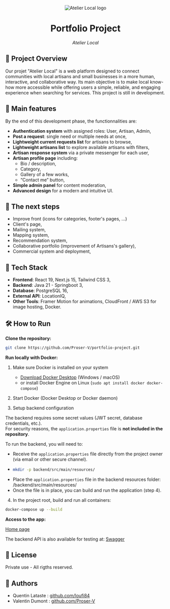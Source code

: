 <p align="center">
    <img src="https://atelierlocal-bucket1.s3.eu-west-3.amazonaws.com/logos/atelier-local-logo5_white.png" alt="Atelier Local logo">
</p>
<center>
<h1>Portfolio Project</h1>
<em>Atelier Local</em>
</center>

## 📖 Project Overview

Our projet "Atelier Local" is a web platform designed to connect communities with local artisans and small businesses in a more human, interactive, and collaborative way.
Its main objective is to make local know-how more accessible while offering users a simple, reliable, and engaging experience when searching for services.
This project is still in development.

## 🚀 Main features

By the end of this development phase, the functionnalities are:

- **Authentication system** with assigned roles: User, Artisan, Admin,
- **Post a request**: single need or multiple needs at once,
- **Lightweight current requests list** for artisans to browse,
- **Lightweight artisans list** to explore available artisans with filters,
- **Artisan response system** via a private messenger for each user,
- **Artisan profile page** including:
  - Bio / description,
  - Category,
  - Gallery of a few works,
  - “Contact me” button,
- **Simple admin panel** for content moderation,
- **Advanced design** for a modern and intuitive UI.

## 🧩 The next steps

+ Improve front (icons for categories, footer's pages, ...)
+ Client's page,
+ Mailing system,
+ Mapping system,
+ Recommendation system,
+ Collaborative portfolio (improvement of Artisans's gallery),
+ Commercial system and deployment,

## 🔧 Tech Stack

- **Frontend**: React 19, Next.js 15, Tailwind CSS 3,
- **Backend**: Java 21 - Springboot 3,
- **Database**: PostgreSQL 16,
- **External API**: LocationIQ,
- **Other Tools**: Framer Motion for animations, CloudFront / AWS S3 for image hosting, Docker.

## 🛠 How to Run

**Clone the repository:**

```bash
git clone https://github.com/Proser-V/portfolio-project.git
```

**Run locally with Docker:**

1. Make sure Docker is installed on your system  
   - [Download Docker Desktop](https://www.docker.com/products/docker-desktop/) (Windows / macOS)  
   - or install Docker Engine on Linux (`sudo apt install docker docker-compose`)

2. Start Docker (Docker Desktop or Docker daemon)

3. Setup backend configuration

The backend requires some secret values (JWT secret, database credentials, etc.).  
For security reasons, the `application.properties` file is **not included in the repository**.

To run the backend, you will need to:

- Receive the `application.properties` file directly from the project owner (via email or other secure channel).
- ```bash
  mkdir -p backend/src/main/resources/
  ```
- Place the `application.properties` file in the backend resources folder: /backend/src/main/resources/
- Once the file is in place, you can build and run the application (step 4).

4. In the project root, build and run all containers:
```bash
docker-compose up --build
```

**Access to the app:**

[Home page](http://localhost:3000/)

The backend API is also available for testing at:
[Swagger](http://localhost:8080/swagger-ui/index.html)

## 📄 License

Private use - All rigths reserved.

## 🤝 Authors

+ Quentin Lataste : [github.com/loufi84](https://github.com/loufi84)
+ Valentin Dumont : [github.com/Proser-V](https://github.com/Proser-V)

